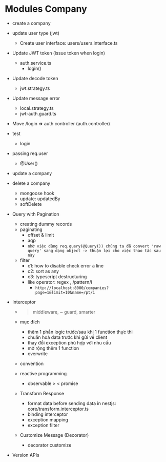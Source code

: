 # Modules Company

- create a company
- update user type (jwt)
    - Create user interface: users/users.interface.ts
- Update JWT token (issue token when login)
    - auth.service.ts
        - login()
- Update decode token
    - jwt.strategy.ts
- Update message error
    - local.strategy.ts
    - jwt-auth.guard.ts
- Move /login => auth controller (auth.controller)

- test
    - login
- passing req.user
    - @User()
- update a company
- delete a company
    - mongoose hook
    - update: updatedBy
    - softDelete
- Query with Pagination
    - creating dummy records
    - paginating
        - offset & limit
        - aqp
        - `nhờ việc dùng req.query(@Query()) chúng ta đã convert 'raw query' sang dạng object -> thuận lợi cho việc thao tác sau này`
    - filter
        - c1: how to disable check error a line
        - c2: sort as any
        - c3: typescript destructuring
        - like operator: regex , /pattern/i
            - `http://localhost:8000/companies?page=1&limit=10&name=/pt/i`
- Interceptor
    - > middleware, ~ guard, smarter
    - mục đích
        - thêm 1 phần logic  trước/sau khi 1 function thực thi 
        - chuẩn hoá data trước khi gửi về client 
        - thay đổi exception phù hợp với nhu cầu 
        - mở rộng thêm 1 function
        - overwrite 
    - convention 
    - reactive programming
        - observable > < promise
    
    - Transform Response
        - format data before sending data in nestjs: core/transform.interceptor.ts
        - binding interceptor
        - exception mapping
        - exception filter

    - Customize Message (Decorator)
        - decorator customize
- Version APIs
